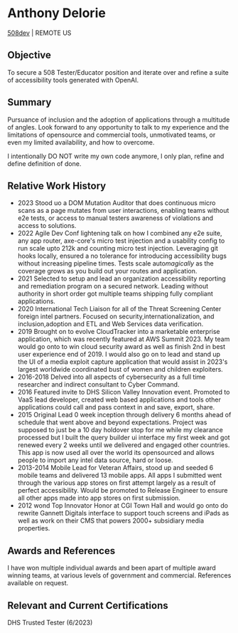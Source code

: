 # Anthony Delorie
[508dev](https://lkdn.in/in/508dev) | REMOTE US

## Objective
To secure a 508 Tester/Educator position and iterate over and refine a suite of accessibility tools generated with OpenAI.

## Summary
Pursuance of inclusion and the adoption of applications through a multitude of angles. Look forward to any opportunity to talk to my experience and the limitations of opensource and commercial tools, unmotivated teams, or even my limited availability, and how to overcome.

I intentionally DO NOT write my own code anymore, I only plan, refine and define definition of done.

## Relative Work History
- 2023 Stood uo a DOM Mutation Auditor that does continuous micro scans as a page mutates from user interactions, enabling teams without e2e tests, or access to manual testers awareness of violations and access to solutions.
- 2022 Agile Dev Conf lightening talk on how I combined any e2e suite, any app router, axe-core's micro test injection and a usability config to run scale upto 212k and counting micro test injection. Leveraging git hooks locally, ensured a no tolerance for introducing accessibility bugs without increasing pipeline times. Tests scale auto*magically* as the coverage grows as you build out your routes and application.
- 2021 Selected to setup and lead an organization accessibility reporting and remediation program on a secured network. Leading without authority in short order got multiple teams shipping fully compliant applications.
- 2020 International Tech Liaison for all of the Threat Screening Center foreign intel partners. Focused on security,internationalization, and inclusion,adoption and ETL and Web Services data verification.
- 2019 Brought on to evolve CloudTracker into a marketable enterprise application, which was recently featured at AWS Summit 2023. My team would go onto to win cloud security award as well as finish 2nd in best user experience end of 2019.
I would also go on to lead and stand up the UI of a media exploit capture application that would assist in 2023's largest worldwide coordinated bust of women and children exploiters.
- 2016-2018 Delved into all aspects of cybersecurity as a full time researcher and indirect consultant to Cyber Command.
- 2016 Featured invite to DHS Silicon Valley Innovation event. Promoted to VaaS lead developer, created web based applications and tools other applications could call and pass context in and save, export, share.
- 2015 Original Lead 0 week inception   through delivery 6 months ahead of schedule that went above and beyond expectations. Project was supposed to just be a 10 day holdover stop for me while my clearance processed but I built the query builder ui interface my first week and got renewed every 2 weeks until we delivered and engaged other countries. This app is now used all over the world its opensourced and allows people to import any intel data source, hard or loose.
- 2013-2014 Mobile Lead for Veteran Affairs, stood up and seeded 6 mobile teams and delivered 13 mobile apps.
All apps I submitted went through the various app stores on first attempt largely as a result of perfect accessibility.
Would be promoted to Release Engineer to ensure all other apps made into app stores on first submission.
- 2012 wond Top Innovator Honor at CGI Town Hall and would go onto do rewrite Gannett Digitals interface to support touch screens and iPads as well as work on their CMS that powers 2000+ subsidiary media properties.

## Awards and References
I have won multiple individual awards and been apart of multiple award winning teams, at various levels of government and commercial. References available on request.

## Relevant and Current Certifications
DHS Trusted Tester (6/2023)
